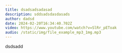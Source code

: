 ```yaml
---
title: dsadsadsadasad
description: sddsadsdasdasads
author: dadsd
date: 2024-02-20T16:34:40.702Z
video: https://www.youtube.com/watch?v=SlRr_pEToak
audio: /static/img/file_example_mp3_1mg.mp3
---
```

d﻿sdsadd